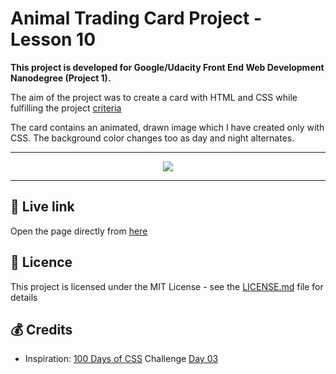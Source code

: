 # Animal Trading Card Project - Lesson 10

**This project is developed for Google/Udacity Front End Web Development Nanodegree (Project 1).**  

The aim of the project was to create a card with HTML and CSS while fulfilling the project [criteria](https://github.com/jpacsai/GoogleUdacity_Nanodegree/blob/master/Nanodegree/Animal_Trading_Card/Criteria.md)

The card contains an animated, drawn image which I have created only with CSS. The background color changes too as day and night alternates.

***

<p align="center">
  <img src="https://github.com/jpacsai/GoogleUdacity_Nanodegree/blob/master/Nanodegree/Animal_Trading_Card/owlgif.gif"/>
</p>

***

## 🔗 Live link  
Open the page directly from [here](https://jpacsai.github.io/GoogleUdacity_Nanodegree/Nanodegree/Animal_Trading_Card/)  

## 📜 Licence

This project is licensed under the MIT License - see the [LICENSE.md](https://github.com/jpacsai/GoogleUdacity_Nanodegree/tree/master) file for details

## 💰 Credits
- Inspiration: [100 Days of CSS](https://100dayscss.com/) Challenge [Day 03](https://codepen.io/roydigerhund/full/PZxpKO/)

